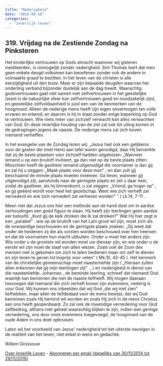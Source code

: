 ```yaml
---
title: "Nederigheid"
date: "2015-09-18"
categories: 
  - "innerlijk-leven"
---
```


## 319\. Vrijdag na de Zestiende Zondag na Pinksteren

Het kinderlijke vertrouwen op Gods almacht waarover wij gisteren mediteerden, is onmogelijk zonder nederigheid. Sint Thomas leert dat men geen enkele deugd volkomen kan beoefenen zonder ook de andere in volmaakte graad te bezitten. In het leven van de christen is alle eenzijdigheid uit den boze. Maar er zijn bepaalde deugden waarvan het onderling verband bijzonder duidelijk aan de dag treedt. Waarachtig godsvertrouwen gaat niet samen met zelfvertrouwen in het geestelijke (want in de natuurlijke sfeer kan zelfvertrouwen goed en noodzakelijk zijn), en geestelijke zelfvoldaanheid is juist een van de kenmerken van de hoogmoed. Alleen de nederige mens heeft zijn eigen onvermogen ten volle ervaren en erkend; en daarom is hij in staat zonder enige beperking op God te vertrouwen. Wie niets meer van zichzelf verwacht kan alles verwachten van God. En deze innerlijke houding van de ziel zal ook tot uiting komen in de gedragingen jegens de naaste. De nederige mens zal zich boven niemand verheffen.

In het evangelie van de Zondag lezen wij: „Jezus had ook een gelijkenis voor de gasten die (met Hem) aan tafel waren genodigd, daar Hij bemerkte dat zij de beste plaatsen voor zichzelf hadden uitgekozen: „Wanneer iemand u op een bruiloft inviteert, ga dan niet op de beste plaats zitten. Misschien heeft de gastheer iemand uitgenodigd die voornamer is dan gij en zal hij u zeggen: „Maak plaats voor deze man” ; en dan zult gij beschaamd de minste plaats moeten innemen. Ga liever, wanneer gij uitgenodigd zijt, aanstonds naar de geringste plaats en zet u daar neer, zodat de gastheer, als hij binnenkomt, u zal zeggen: „Vriend, ga hoger op” , en gij geëerd wordt voor heel het gezelschap. Want wie zich verheft zal vernederd en wie zich vernedert zal verheven worden” ” ( Lk.14, 7-11 .

Meen niet dat Jezus ons hier een methode aan de hand doet om in aardse verhoudingen een goed figuur te slaan. Hij heeft zijn leerlingen geen aardse eer beloofd. „Kunt gij de kelk drinken die Ik zal drinken?” Wat Hij hier zegt is een „parabel” . wie op de bruiloft van het Lam groot wil zijn, moet zich als de onwaardige beschouwen en de geringste plaats zoeken. „Gij weet dat onder de heidenen zij die als vorsten worden beschouwd over hen heersen en dat de voornamen hun macht uitbuiten. Onder u moet het anders zijn. Wie onder u de grootste wil worden moet uw dienaar zijn, en wie onder u de eerste wil zijn moet de slaaf van allen wezen. Zoals ook de Zoon des mensen niet is gekomen om zich te laten bedienen maar om zelf te dienen en zijn leven te geven tot losprijs voor velen” ( Mk.10, 42-45 ). Het kenmerk van de christelijke gemeenschap moet naastenliefde zijn ( „Hieraan zullen allen erkennen dat gij mijn leerlingen zijt” …) en nederigheid in dienst van die naastenliefde. Johannes , de beminde leerling, schreef dat niemand God waarlijk kan beminnen die niet de naaste liefheeft. Wij mogen daaraan toevoegen dat niemand die zich verheft boven zijn evenmens, nederig is voor God. Wij kunnen ons inbeelden dat wij God „die wij niet zien” liefhebben, maar allen de liefdedaad voor de mens bewijst, dat wij God beminnen zoals Hij bemind wil worden en zoals Hij zich in de mens Christus aan ons heeft geopenbaard. Zo zal ook de inwendige vernedering voor God zelfbedrog, althans niet geheel waarachtig blijken te zijn, indien een geringe vernedering, ons door onze evenmens toegevoegd, de hoogmoed van de oude Adam in ons doet opbruisen.

Laten wij het voorbeeld van Jezus' nederigheid tot het uiterste navolgen in de realiteit van het leven, niet enkel in wens en gedachte.

_Willem Grossouw_

[Over Innerlijk Leven](http://www.gelovenleren.net/2014/11/27/een-jaar-lang-innerlijk-leven-op-geloven-leren/) - [Abonneren per email (dagelijks van 30/11/2014 tot 29/11/2015)](http://eepurl.com/9P3DT)
